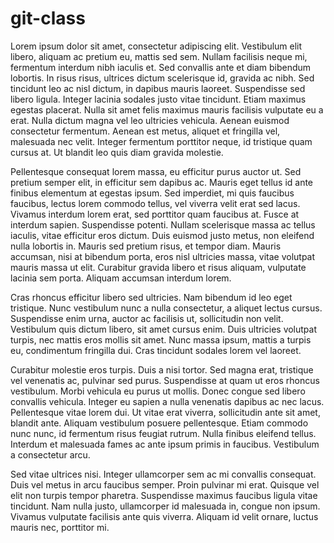 # git-class



Lorem ipsum dolor sit amet, consectetur adipiscing elit. Vestibulum elit libero, aliquam ac pretium eu, mattis sed sem. Nullam facilisis neque mi, fermentum interdum nibh iaculis et. Sed convallis ante et diam bibendum lobortis. In risus risus, ultrices dictum scelerisque id, gravida ac nibh. Sed tincidunt leo ac nisl dictum, in dapibus mauris laoreet. Suspendisse sed libero ligula. Integer lacinia sodales justo vitae tincidunt. Etiam maximus egestas placerat. Nulla sit amet felis maximus mauris facilisis vulputate eu a erat. Nulla dictum magna vel leo ultricies vehicula. Aenean euismod consectetur fermentum. Aenean est metus, aliquet et fringilla vel, malesuada nec velit. Integer fermentum porttitor neque, id tristique quam cursus at. Ut blandit leo quis diam gravida molestie.

Pellentesque consequat lorem massa, eu efficitur purus auctor ut. Sed pretium semper elit, in efficitur sem dapibus ac. Mauris eget tellus id ante finibus elementum at egestas ipsum. Sed imperdiet, mi quis faucibus faucibus, lectus lorem commodo tellus, vel viverra velit erat sed lacus. Vivamus interdum lorem erat, sed porttitor quam faucibus at. Fusce at interdum sapien. Suspendisse potenti. Nullam scelerisque massa ac tellus iaculis, vitae efficitur eros dictum. Duis euismod justo metus, non eleifend nulla lobortis in. Mauris sed pretium risus, et tempor diam. Mauris accumsan, nisi at bibendum porta, eros nisl ultricies massa, vitae volutpat mauris massa ut elit. Curabitur gravida libero et risus aliquam, vulputate lacinia sem porta. Aliquam accumsan interdum lorem.

Cras rhoncus efficitur libero sed ultricies. Nam bibendum id leo eget tristique. Nunc vestibulum nunc a nulla consectetur, a aliquet lectus cursus. Suspendisse enim urna, auctor ac facilisis ut, sollicitudin non velit. Vestibulum quis dictum libero, sit amet cursus enim. Duis ultricies volutpat turpis, nec mattis eros mollis sit amet. Nunc massa ipsum, mattis a turpis eu, condimentum fringilla dui. Cras tincidunt sodales lorem vel laoreet.

Curabitur molestie eros turpis. Duis a nisi tortor. Sed magna erat, tristique vel venenatis ac, pulvinar sed purus. Suspendisse at quam ut eros rhoncus vestibulum. Morbi vehicula eu purus ut mollis. Donec congue sed libero convallis vehicula. Integer eu sapien a nulla venenatis dapibus ac nec lacus. Pellentesque vitae lorem dui. Ut vitae erat viverra, sollicitudin ante sit amet, blandit ante. Aliquam vestibulum posuere pellentesque. Etiam commodo nunc nunc, id fermentum risus feugiat rutrum. Nulla finibus eleifend tellus. Interdum et malesuada fames ac ante ipsum primis in faucibus. Vestibulum a consectetur arcu.

Sed vitae ultrices nisi. Integer ullamcorper sem ac mi convallis consequat. Duis vel metus in arcu faucibus semper. Proin pulvinar mi erat. Quisque vel elit non turpis tempor pharetra. Suspendisse maximus faucibus ligula vitae tincidunt. Nam nulla justo, ullamcorper id malesuada in, congue non ipsum. Vivamus vulputate facilisis ante quis viverra. Aliquam id velit ornare, luctus mauris nec, porttitor mi. 
